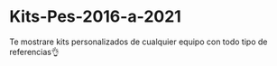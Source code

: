 # Kits-Pes-2016-a-2021
Te mostrare kits personalizados de cualquier equipo con todo tipo de referencias👌
